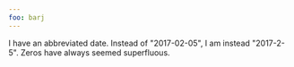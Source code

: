 ```yaml
---
foo: barj
---
```

I have an abbreviated date. Instead of "2017-02-05", I am instead "2017-2-5".
Zeros have always seemed superfluous.
